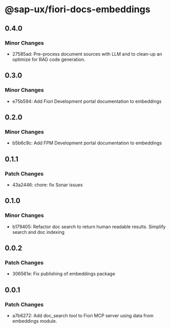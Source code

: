 # @sap-ux/fiori-docs-embeddings

## 0.4.0

### Minor Changes

-   27585ad: Pre-process document sources with LLM and to clean-up an optimize for RAG code generation.

## 0.3.0

### Minor Changes

-   e75b594: Add Fiori Development portal documentation to embeddings

## 0.2.0

### Minor Changes

-   b5b6c9c: Add FPM Development portal documentation to embeddings

## 0.1.1

### Patch Changes

-   43a2446: chore: fix Sonar issues

## 0.1.0

### Minor Changes

-   b179405: Refactor doc search to return human readable results. Simplify search and doc indexing

## 0.0.2

### Patch Changes

-   306561e: Fix publishing of embeddings package

## 0.0.1

### Patch Changes

-   a7b6272: Add doc_search tool to Fiori MCP server using data from embeddings module.
